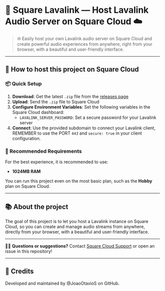 # 🔗 Square Lavalink — Host Lavalink Audio Server on Square Cloud ☁️

> 🌐 Easily host your own Lavalink audio server on Square Cloud and create powerful audio experiences from anywhere, right from your browser, with a beautiful and user-friendly interface.

---

## 🚀 How to host this project on Square Cloud

### 📦 Quick Setup

1. **Download**: Get the latest `.zip` file from the [releases page](https://github.com/squarecloud-education/lavalink-web/releases)
2. **Upload**: Send the `.zip` file to Square Cloud
3. **Configure Environment Variables**: Set the following variables in the Square Cloud dashboard:
   - `LAVALINK_SERVER_PASSWORD`: Set a secure password for your Lavalink server
4. **Connect**: Use the provided subdomain to connect your Lavalink client, REMEMBER to use the PORT `443` and `secure: true` in your client configuration.

### 📝 Recommended Requirements

For the best experience, it is recommended to use:

- **1024MB RAM**

You can run this project even on the most basic plan, such as the **Hobby** plan on Square Cloud.

---

## 📚 About the project

The goal of this project is to let you host a Lavalink instance on Square Cloud, so you can create and manage audio streams from anywhere, directly from your browser, with a beautiful and user-friendly interface.

---

🙋‍♂️ **Questions or suggestions?** Contact [Square Cloud Support](https://squarecloud.app/sac) or open an issue in this repository!

---

## 🙏 Credits

Developed and maintained by @JoaoOtavioS on GitHub.
